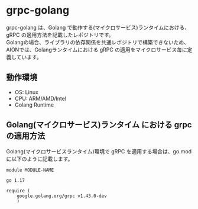 # grpc-golang
grpc-golang は、Golang で動作する(マイクロサービス)ランタイムにおける、gRPC の適用方法を記載したレポジトリです。  
Golangの場合、ライブラリの依存関係を共通レポジトリで構築できないため、AIONでは、Golangランタイムにおける gRPC の適用をマイクロサービス毎に定義しています。  

## 動作環境

* OS: Linux  
* CPU: ARM/AMD/Intel  
* Golang Runtime  

## Golang(マイクロサービス)ランタイム における grpc の適用方法  

Golang(マイクロサービスランタイム)環境で gRPC を適用する場合は、go.modに以下のように記載します。
```
module MODULE-NAME

go 1.17

require (
	google.golang.org/grpc v1.43.0-dev
	)
```
